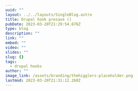 ```yaml
---
uuid: ""
layout: ../../layouts/SingleBlog.astro
title: Drupal hook presave ()
pubDate: 2023-03-20T21:29:54.676Z
type: blog
description: ""
link: ""
embed: ""
video: ""
slides: ""
slug: {}
tags:
  - drupal hooks
author: ""
image_link: /assets/branding/thehigglers-placeholder.png
lastmod: 2023-03-20T21:31:12.268Z
---
```

